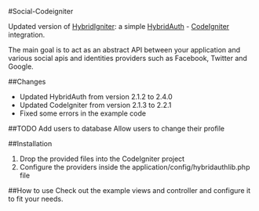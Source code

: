 #Social-Codeigniter

Updated version of [HybridIgniter](https://github.com/andacata/HybridIgniter/):
a simple [HybridAuth](http://hybridauth.sourceforge.net/) - [CodeIgniter](http://ellislab.com/codeigniter) integration.

The main goal is to act as an abstract API between your application and various social apis and identities providers such as Facebook, Twitter and Google.

##Changes 
- Updated HybridAuth from version 2.1.2 to 2.4.0
- Updated CodeIgniter from version 2.1.3 to 2.2.1
- Fixed some errors in the example code

##TODO
Add users to database
Allow users to change their profile


##Installation
1. Drop the provided files into the CodeIgniter project
2. Configure the providers inside the application/config/hybridauthlib.php file

##How to use
Check out the example views and controller and configure it to fit your needs.

